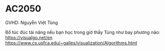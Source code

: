 # AC2050
GVHD: Nguyễn Việt Tùng

Bổ túc đúc tài năng nếu bạn học trong giờ thầy Tùng như bay phương nào: <br>
https://visualgo.net/en <br>
https://www.cs.usfca.edu/~galles/visualization/Algorithms.html
